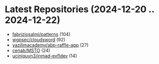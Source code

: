 # Latest Repositories (2024-12-20 .. 2024-12-22)

- [fabriziosalmi/patterns](https://github.com/fabriziosalmi/patterns) (104)
- [wgpsec/cloudsword](https://github.com/wgpsec/cloudsword) (92)
- [yazilimacademy/abp-raffle-app](https://github.com/yazilimacademy/abp-raffle-app) (27)
- [cenab/MSTO](https://github.com/cenab/MSTO) (24)
- [ucinjquyn3/inmad-evfldev](https://github.com/ucinjquyn3/inmad-evfldev) (14)
